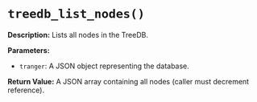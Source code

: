 # `treedb_list_nodes()`

**Description:**
Lists all nodes in the TreeDB.

**Parameters:**
- `tranger`: A JSON object representing the database.

**Return Value:**
A JSON array containing all nodes (caller must decrement reference).
